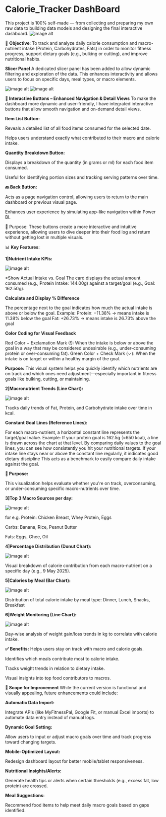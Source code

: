# Calorie_Tracker DashBoard
This project is 100% self-made — from collecting and preparing  my own raw data to building data models and designing the final interactive dashboard.
![image alt](https://github.com/Vijay-Dhok/Calorie_Tracker/blob/0b5634fbb199b1c3d7977af22b804080c2fa67a3/dashboard_new_project.png)

🎯 **Objective**:
To track and analyze daily calorie consumption and macro-nutrient intake (Protein, Carbohydrates, Fats) in order to monitor fitness progress, support dietary goals (e.g., bulking or cutting), and improve nutritional habits.

**Slicer Panel**
A dedicated slicer panel has been added to allow dynamic filtering and exploration of the data. This enhances interactivity and allows users to focus on specific days, meal types, or macro elements.



![image alt](https://github.com/Vijay-Dhok/Calorie_Tracker/blob/0b5634fbb199b1c3d7977af22b804080c2fa67a3/slicer_panel.png)                                                                           ![image alt](https://github.com/Vijay-Dhok/Calorie_Tracker/blob/0b5634fbb199b1c3d7977af22b804080c2fa67a3/slicer_panel_show.png)






**🔘 Interactive Buttons – Enhanced Navigation & Detail Views**
To make the dashboard more dynamic and user-friendly, I have integrated interactive buttons that allow smooth navigation and on-demand detail views.

**Item List Button:**

Reveals a detailed list of all food items consumed for the selected date.

Helps users understand exactly what contributed to their macro and calorie intake.

**Quantity Breakdown Button:**

Displays a breakdown of the quantity (in grams or ml) for each food item consumed.

Useful for identifying portion sizes and tracking serving patterns over time.

**🔙 Back Button:**

Acts as a page navigation control, allowing users to return to the main dashboard or previous visual page.

Enhances user experience by simulating app-like navigation within Power BI.

🧠 Purpose:
These buttons create a more interactive and intuitive experience, allowing users to dive deeper into their food log and return without getting lost in multiple visuals.


📊 **Key Features**:

**1]Nutrient Intake KPIs:**


![image alt](https://github.com/Vijay-Dhok/Calorie_Tracker/blob/0b5634fbb199b1c3d7977af22b804080c2fa67a3/kpi_new.png)


*Show Actual Intake vs. Goal
The card displays the actual amount consumed (e.g., Protein Intake: 144.00g) against a target/goal (e.g., Goal: 162.50g).

**Calculate and Display % Difference**

The percentage next to the goal indicates how much the actual intake is above or below the goal.
Example:
Protein: −11.38% → means intake is 11.38% below the goal
Fat: +26.73% → means intake is 26.73% above the goal

**Color Coding for Visual Feedback**

Red Color + Exclamation Mark (!): When the intake is below or above the goal in a way that may be considered undesirable (e.g., under-consuming protein or over-consuming fat).
Green Color + Check Mark (✓): When the intake is on target or within a healthy margin of the goal.

**Purpose:**
This visual system helps you quickly identify which nutrients are on track and which ones need adjustment—especially important in fitness goals like bulking, cutting, or maintaining.

**2]Macronutrient Trends (Line Chart):**



![image alt](https://github.com/Vijay-Dhok/Calorie_Tracker/blob/0b5634fbb199b1c3d7977af22b804080c2fa67a3/line_chart_fpc.png)




Tracks daily trends of Fat, Protein, and Carbohydrate intake over time in kcal.

**Constant Goal Lines (Reference Lines):**

For each macro-nutrient, a horizontal constant line represents the target/goal value.
Example: If your protein goal is 162.5g (≈650 kcal), a line is drawn across the chart at that level.
By comparing daily values to the goal lines, you can see how consistently you hit your nutritional targets.
If your intake line stays near or above the constant line regularly, it indicates good dietary discipline
This acts as a benchmark to easily compare daily intake against the goal.

**🎯 Purpose:**

This visualization helps evaluate whether you're on track, overconsuming, or under-consuming specific macro-nutrients over time.

**3]Top 3 Macro Sources per day:**



![image alt](https://github.com/Vijay-Dhok/Calorie_Tracker/blob/0b5634fbb199b1c3d7977af22b804080c2fa67a3/top3.png)



for e.g.
Protein: Chicken Breast, Whey Protein, Eggs

Carbs: Banana, Rice, Peanut Butter

Fats: Eggs, Ghee, Oil

**4]Percentage Distribution (Donut Chart):**




![image alt](https://github.com/Vijay-Dhok/Calorie_Tracker/blob/0b5634fbb199b1c3d7977af22b804080c2fa67a3/donut.png)





Visual breakdown of calorie contribution from each macro-nutrient on a specific day (e.g., 9 May 2025).

**5]Calories by Meal (Bar Chart):**









![image alt](https://github.com/Vijay-Dhok/Calorie_Tracker/blob/0b5634fbb199b1c3d7977af22b804080c2fa67a3/bar%20chart.png)

Distribution of total calorie intake by meal type: Dinner, Lunch, Snacks, Breakfast

**6]Weight Monitoring (Line Chart):**









![image alt](https://github.com/Vijay-Dhok/Calorie_Tracker/blob/0b5634fbb199b1c3d7977af22b804080c2fa67a3/weight.png)

Day-wise analysis of weight gain/loss trends in kg to correlate with calorie intake.

**✅ Benefits:**
Helps users stay on track with macro and calorie goals.

Identifies which meals contribute most to calorie intake.

Tracks weight trends in relation to dietary intake.

Visual insights into top food contributors to macros.

**🚀 Scope for Improvement**
While the current version is functional and visually appealing, future enhancements could include:



**Automatic Data Import:**

Integrate APIs (like MyFitnessPal, Google Fit, or manual Excel imports) to automate data entry instead of manual logs.

**Dynamic Goal Setting:**

Allow users to input or adjust macro goals over time and track progress toward changing targets.

**Mobile-Optimized Layout:**

Redesign dashboard layout for better mobile/tablet responsiveness.

**Nutritional Insights/Alerts:**

Generate health tips or alerts when certain thresholds (e.g., excess fat, low protein) are crossed.

**Meal Suggestions:**

Recommend food items to help meet daily macro goals based on gaps identified.








